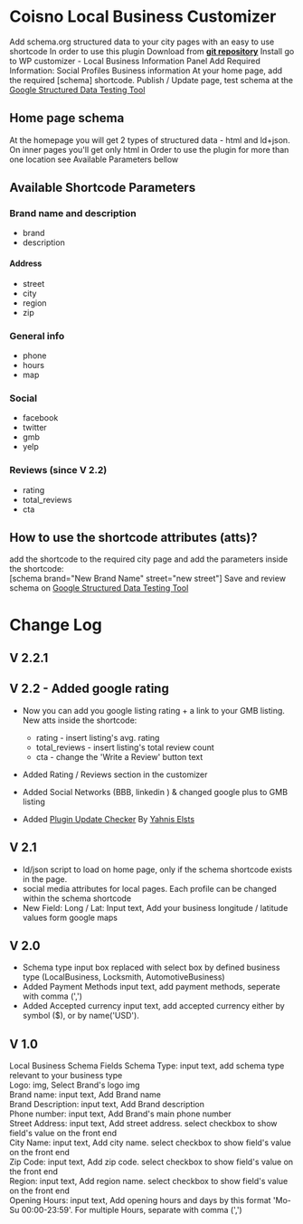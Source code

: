 # Coisno Local Business Customizer
Add schema.org structured data to your city pages with an easy to use shortcode
In order to use this plugin Download from <b>[git repository](https://github.com/coinso/coinso-local-business-customizer)</b>
Install
go to WP customizer - Local Business Information Panel
Add Required Information:
Social Profiles
Business information
At your home page, add the required [schema] shortcode.
Publish / Update page, test schema at the [Google Structured Data Testing Tool](https://search.google.com/structured-data/testing-tool/u/0/)
## Home page schema
At the homepage you will get 2 types of structured data - html and ld+json.
On inner pages you'll get only html
in Order to use the plugin for more than one location see Available Parameters bellow
## Available Shortcode Parameters

### Brand name and description
* brand
* description

#### Address
* street
* city
* region
* zip

### General info
* phone
* hours
* map

### Social
* facebook
* twitter
* gmb
* yelp

### Reviews (since V 2.2)
* rating
* total_reviews
* cta


## How to use the shortcode attributes (atts)?

add the shortcode to the required city page and add the parameters inside the shortcode:<br/>
[schema brand="New Brand Name" street="new street"]
Save and review schema on [Google Structured Data Testing Tool](https://search.google.com/structured-data/testing-tool/u/0/)


# Change Log
## V 2.2.1


## V 2.2 - Added google rating
- Now you can add you google listing rating + a link to your GMB listing.<br>
  New atts inside the shortcode:
    * rating - insert listing's avg. rating
    * total_reviews - insert listing's total review count
    * cta - change the 'Write a Review' button text
- Added Rating / Reviews section in the customizer
- Added Social Networks (BBB, linkedin ) & changed google plus to GMB listing

- Added [Plugin Update Checker](https://github.com/YahnisElsts/plugin-update-checker#github-integration) By [Yahnis Elsts](https://github.com/YahnisElsts)

## V 2.1
- ld/json script to load on home page, only if the schema shortcode exists in the page.
- social media attributes for local pages. Each profile can be changed within the schema shortcode
- New Field: Long / Lat: Input text, Add your business longitude / latitude values form google maps 

## V 2.0

* Schema type input box replaced with select box by defined business type (LocalBusiness, Locksmith, AutomotiveBusiness)<br>
* Added Payment Methods input text, add payment methods, seperate with comma (',')<br>
* Added Accepted currency input text, add accepted currency either by symbol ($), or by name('USD').<br>

## V 1.0

Local Business Schema Fields
Schema Type: input text, add schema type relevant to your business type<br> 
Logo: img, Select Brand's logo img<br>
Brand name: input text, Add Brand name<br>
Brand Description: input text, Add Brand description<br>
Phone number: input text, Add Brand's main phone number<br>
Street Address: input text, Add street address. select checkbox to show field's value on the front end<br>
City Name: input text, Add city name. select checkbox to show field's value on the front end<br>
Zip Code: input text, Add zip code. select checkbox to show field's value on the front end<br>
Region: input text, Add region name. select checkbox to show field's value on the front end<br>
Opening Hours: input text, Add opening hours and days by this format 'Mo-Su 00:00-23:59'. For multiple Hours, separate with comma (',')<br>


